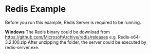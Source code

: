 # Redis Example

Before you run this example, Redis Server is required to be running.

**Windows**
The Redis binary could be download from https://github.com/MicrosoftArchive/redis/releases
e.g. Redis-x64-3.2.100.zip
After unzipping the folder, the server could be executed by redis-server.exe.

